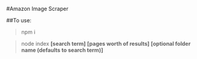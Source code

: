 #Amazon Image Scraper

##To use:

> npm i

> node index **[search term]** **[pages worth of results]** **[optional folder name (defaults to search term)]**
